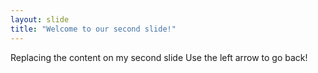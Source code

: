 ```yaml
---
layout: slide
title: "Welcome to our second slide!"
---
```

Replacing the content on my second slide
Use the left arrow to go back!
